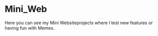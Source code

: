 # Mini_Web
 Here you can see my Mini Websiteprojects where I test new features or having fun with Memes.

